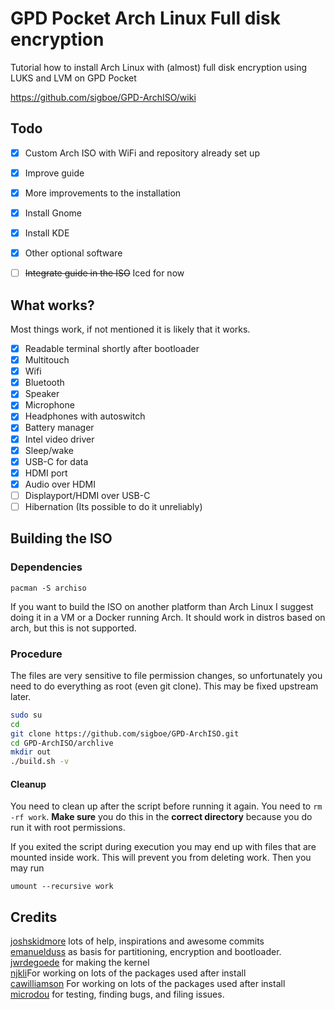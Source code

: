 # GPD Pocket Arch Linux Full disk encryption
Tutorial how to install Arch Linux with (almost) full disk encryption using LUKS and LVM on GPD Pocket

https://github.com/sigboe/GPD-ArchISO/wiki

## Todo

- [x] Custom Arch ISO with WiFi and repository already set up
- [x] Improve guide
- [x] More improvements to the installation
- [x] Install Gnome
- [x] Install KDE
- [x] Other optional software
- [ ] ~~Integrate guide in the ISO~~ Iced for now


## What works?

Most things work, if not mentioned it is likely that it works.

- [x] Readable terminal shortly after bootloader
- [x] Multitouch 
- [x] Wifi
- [x] Bluetooth 
- [x] Speaker
- [x] Microphone
- [x] Headphones with autoswitch
- [x] Battery manager
- [x] Intel video driver
- [x] Sleep/wake
- [x] USB-C for data
- [x] HDMI port
- [x] Audio over HDMI
- [ ] Displayport/HDMI over USB-C
- [ ] Hibernation (Its possible to do it unreliably)

## Building the ISO

### Dependencies

    pacman -S archiso

If you want to build the ISO on another platform than Arch Linux I suggest doing it in a VM or a Docker running Arch. It should work in distros based on arch, but this is not supported.

### Procedure

The files are very sensitive to file permission changes, so unfortunately you need to do everything as root (even git clone). This may be fixed upstream later.

```bash
sudo su
cd
git clone https://github.com/sigboe/GPD-ArchISO.git
cd GPD-ArchISO/archlive
mkdir out
./build.sh -v
```
    
#### Cleanup

You need to clean up after the script before running it again. You need to `rm -rf work`. **Make sure** you do this in the **correct directory** because you do run it with root permissions. 

If you exited the script during execution you may end up with files that are mounted inside work. This will prevent you from deleting work. Then you may run

    umount --recursive work

## Credits 

[joshskidmore](https://github.com/joshskidmore/) lots of help, inspirations and awesome commits  
[emanuelduss](https://emanuelduss.ch/2016/03/arch-linux-installation-gpt-luks-lvm-i3/) as basis for partitioning, encryption and bootloader.  
[jwrdegoede](https://github.com/jwrdegoede/) for making the kernel  
[njkli](https://github.com/njkli/)For working on lots of the packages used after install  
[cawilliamson](https://github.com/cawilliamson) For working on lots of the packages used after install  
[microdou](https://github.com/microdou) for testing, finding bugs, and filing issues.  
